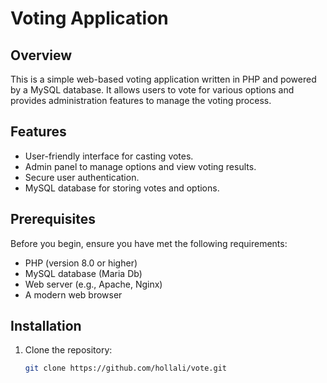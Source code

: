 # Voting Application

## Overview

This is a simple web-based voting application written in PHP and powered by a MySQL database. It allows users to vote for various options and provides administration features to manage the voting process.

## Features

- User-friendly interface for casting votes.
- Admin panel to manage options and view voting results.
- Secure user authentication.
- MySQL database for storing votes and options.

## Prerequisites

Before you begin, ensure you have met the following requirements:

- PHP (version 8.0 or higher)
- MySQL database (Maria Db)
- Web server (e.g., Apache, Nginx)
- A modern web browser

## Installation

1. Clone the repository:

   ```bash
   git clone https://github.com/hollali/vote.git
